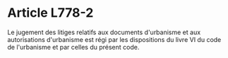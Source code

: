 # Article L778-2

Le jugement des litiges relatifs aux documents d'urbanisme et aux autorisations d'urbanisme est régi par les dispositions du livre VI du code de l'urbanisme et par celles du présent code.
